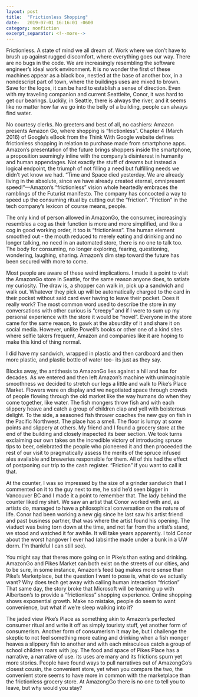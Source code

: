 ```yaml
---
layout: post
title:  "Frictionless Shopping"
date:   2019-07-01 16:16:01 -0600
category: nonfiction
excerpt_separator: <!--more-->
---
```


Frictionless. A state of mind we all dream of. Work where we don’t have to brush up against rugged discomfort, where everything goes our way. There are no bugs in the code. We are increasingly resembling the software engineer’s ideal work environment. It is no wonder the first of these machines appear as a black box, nestled at the base of another box, in a nondescript part of town, where the buildings uses are mixed to brown. Save for the logos, it can be hard to establish a sense of direction. Even with my traveling companion and current Seattleite, Conor, it was hard to get our bearings. Luckily, in Seattle, there is always the river, and it seems like no matter how far we go into the belly of a building, people can always find water.

No courtesy clerks. No greeters and best of all, no cashiers: Amazon presents Amazon Go, where shopping is “frictionless”. Chapter 4 (March 2016) of Google’s eBook from the Think With Google website defines frictionless shopping in relation to purchase made from smartphone apps. Amazon’s presentation of the future brings shoppers inside the smartphone, a proposition seemingly inline with the company’s disinterest in humanity and human appendages. Not exactly the stuff of dreams but instead a logical endpoint, the triumph of not filling a need but fulfilling needs we didn’t yet know we had. “Time and Space died yesterday. We are already living in the absolute, since we have already created eternal, omnipresent speed!”—Amazon’s “frictionless” vision whole heartedly embraces the ramblings of the Futurist manifesto. The company has concocted a way to speed up the consuming ritual by cutting out the “friction”. “Friction” in the tech company’s lexicon of course means, people.
<!--more-->
The only kind of person allowed in AmazonGo, the consumer, increasingly resembles a cog as their function is more and more simplified, and like a cog in good working order, it too is “frictionless”. The human element smoothed out - the mouth reduced to merely eating and drinking and no longer talking, no need in an automated store, there is no one to talk too. The body for consuming, no longer exploring, fearing, questioning, wondering, laughing, sharing. Amazon’s dim step toward the future has been secured with more to come. 
<!--more-->
Most people are aware of these weird implications. I made it a point to visit the AmazonGo store in Seattle, for the same reason anyone does, to satiate my curiosity. The draw is, a shopper can walk in, pick up a sandwich and walk out. Whatever they pick up will be automatically charged to the card in their pocket without said card ever having to leave their pocket. Does it really work? The most common word used to describe the store in my conversations with other curious is “creepy” and if I were to sum up my personal experience with the store it would be “novel”. Everyone in the store came for the same reason, to gawk at the absurdity of it and share it on social media. However, unlike Powell’s books or other one of a kind sites where selfie takers frequent, Amazon and companies like it are hoping to make this kind of thing normal.

I did have my sandwich, wrapped in plastic and then cardboard and then more plastic, and plastic bottle of water too- its just as they say.

Blocks away, the antithesis to AmazonGo lies against a hill and has for decades. As we entered and then left Amazon’s machine with unimaginable smoothness we decided to stretch our legs a little and walk to Pike’s Place Market. Flowers were on display and we negotiated space through crowds of people flowing through the old market like the way humans do when they come together, like water. The fish mongers throw fish and with each slippery heave and catch a group of children clap and yell with boisterous delight. To the side, a seasoned fish thrower coaches the new guy on fish in the Pacific Northwest. The place has a smell. The floor is lumpy at some points and slippery at others. My friend and I found a grocery store at the end of the building and closely inspected its beer section. We took turns exclaiming our own takes on the incredible victory of introducing spruce tips to beer, celebrated the people who pioneered it and then proceeded the rest of our visit to pragmatically assess the merits of the spruce infused ales available and breweries responsible for them. All of this had the effect of postponing our trip to the cash register. “Friction” if you want to call it that.

At the counter, I was so impressed by the size of a grinder sandwich that I commented on it to the guy next to me, he said he’d seen bigger in Vancouver BC and I made it a point to remember that. The lady behind the counter liked my shirt. We saw an artist that Conor worked with and, as artists do, managed to have a philosophical conversation on the nature of life. Conor had been working a new gig since he last saw his artist friend and past business partner,  that was where the artist found his opening. The viaduct was being torn down at the time, and not far from the artist’s stand, we stood and watched it for awhile. It will take years apparently. I told Conor about the worst hangover I ever had (absinthe made under a bunk in a UW dorm. I’m thankful I can still see).

You might say that theres more going on in Pike’s than eating and drinking. AmazonGo and Pikes Market can both exist on the streets of our cities, and to be sure, in some instance, Amazon’s feed bag makes more sense than Pike’s Marketplace, but the question I want to pose is, what do we actually want? Why does tech get away with calling human interaction “friction” That same day, the story broke that Microsoft will be teaming up with Albertson’s to provide a “frictionless” shopping experience. Online shopping shows exponential growth. Make no mistake, people do seem to want convenience, but what if we’re sleep walking into it?

The jaded view Pike’s Place as something akin to Amazon’s perfected consumer ritual and write it off as simply touristy stuff, yet another form of consumerism. Another form of consumerism it may be, but I challenge the skeptic to not feel something more eating and drinking when a fish monger heaves a slippery fish to another and with each miraculous catch a group of school children roars with joy.  The food and space of Pikes Place has a narrative, a narrative of use. its uses are many and its frictions spurn yet more stories. People have found ways to pull narratives out of AmazongGo’s closest cousin, the convenient store, yet when you compare the two, the convenient store seems to have more in common with the marketplace than the frictionless grocery store. At AmazongGo there is no one to tell you to leave, but why would you stay?
